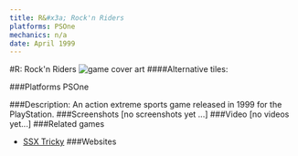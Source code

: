 ```yaml
---
title: R&#x3a; Rock'n Riders
platforms: PSOne
mechanics: n/a
date: April 1999
---
```

#R: Rock'n Riders
![game cover art](//images.igdb.com/igdb/image/upload/t_cover_big/cv3nlccfbjumzwspwzm1.jpg "Logo Title Text 1")
####Alternative tiles:

###Platforms
PSOne

###Description:
An action extreme sports game released in 1999 for the PlayStation.
###Screenshots
[no screenshots yet ...]
###Video
[no videos yet...]
###Related games
* [SSX Tricky](/games/ssx-tricky-4176/)
###Websites


